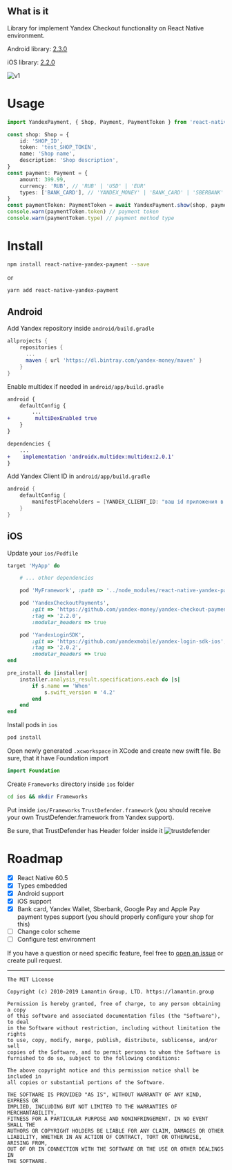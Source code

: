 What is it
----------

Library for implement Yandex Checkout functionality on React Native environment.

Android library: [2.3.0](https://github.com/yandex-money/yandex-checkout-android-sdk)

iOS library: [2.2.0](https://github.com/yandex-money/yandex-checkout-payments-swift)

![v1](./.github/v1.gif)

Usage
=====

```ts
import YandexPayment, { Shop, Payment, PaymentToken } from 'react-native-yandex-payment';

const shop: Shop = {
    id: 'SHOP_ID',
    token: 'test_SHOP_TOKEN',
    name: 'Shop name',
    description: 'Shop description',
}
const payment: Payment = {
    amount: 399.99,
    currency: 'RUB', // 'RUB' | 'USD' | 'EUR'
    types: ['BANK_CARD'], // 'YANDEX_MONEY' | 'BANK_CARD' | 'SBERBANK' | 'PAY'. PAY - means Google Pay or Apple Pay
}
const paymentToken: PaymentToken = await YandexPayment.show(shop, payment)
console.warn(paymentToken.token) // payment token
console.warn(paymentToken.type) // payment method type
```

Install
=======

```bash
npm install react-native-yandex-payment --save 
```
or
```bash
yarn add react-native-yandex-payment
```

Android
-------

Add Yandex repository inside `android/build.gradle`
```groovy
allprojects {
    repositories {
      ...
      maven { url 'https://dl.bintray.com/yandex-money/maven' }    
    }
}
```

Enable multidex if needed in `android/app/build.gradle`
```diff
android {
    defaultConfig {
        ...
+        multiDexEnabled true
    }
}

dependencies {
    ...
+    implementation 'androidx.multidex:multidex:2.0.1'
}
```

Add Yandex Client ID in `android/app/build.gradle`
```groovy
android {
    defaultConfig {
        manifestPlaceholders = [YANDEX_CLIENT_ID: "ваш id приложения в Яндекс.Паспорте"]
    }
}
```

iOS
---

Update your `ios/Podfile`
```ruby
target 'MyApp' do

    # ... other dependencies

    pod 'MyFramework', :path => '../node_modules/react-native-yandex-payment/ios/MyFramework.podspec'

    pod 'YandexCheckoutPayments',
        :git => 'https://github.com/yandex-money/yandex-checkout-payments-swift.git',
        :tag => '2.2.0',
        :modular_headers => true

    pod 'YandexLoginSDK',
        :git => 'https://github.com/yandexmobile/yandex-login-sdk-ios',
        :tag => '2.0.2',
        :modular_headers => true
end

pre_install do |installer|
	installer.analysis_result.specifications.each do |s|
        if s.name == 'When'
            s.swift_version = '4.2'
        end
    end
end
```

Install pods in `ios`
```bash
pod install
```

Open newly generated `.xcworkspace` in XCode and create new swift file. 
Be sure, that it have Foundation import
```swift
import Foundation
```

Create `Frameworks` directory inside `ios` folder
```bash
cd ios && mkdir Frameworks
```

Put inside `ios/Frameworks` `TrustDefender.framework` (you should receive your own TrustDefender.framework from Yandex support).

Be sure, that TrustDefender has Header folder inside it
![trustdefender](./.github/trustdefender.png)

Roadmap
=======

- [x] React Native 60.5
- [x] Types embedded
- [x] Android support
- [x] iOS support
- [x] Bank card, Yandex Wallet, Sberbank, Google Pay and Apple Pay payment types support (you should properly configure your shop for this)
- [ ] Change color scheme
- [ ] Configure test environment

If you have a question or need specific feature, feel free to [open an issue](https://github.com/lamantin-group/react-native-yandex-payment/issues/new) or create pull request.


---
```
The MIT License

Copyright (c) 2010-2019 Lamantin Group, LTD. https://lamantin.group

Permission is hereby granted, free of charge, to any person obtaining a copy
of this software and associated documentation files (the "Software"), to deal
in the Software without restriction, including without limitation the rights
to use, copy, modify, merge, publish, distribute, sublicense, and/or sell
copies of the Software, and to permit persons to whom the Software is
furnished to do so, subject to the following conditions:

The above copyright notice and this permission notice shall be included in
all copies or substantial portions of the Software.

THE SOFTWARE IS PROVIDED "AS IS", WITHOUT WARRANTY OF ANY KIND, EXPRESS OR
IMPLIED, INCLUDING BUT NOT LIMITED TO THE WARRANTIES OF MERCHANTABILITY,
FITNESS FOR A PARTICULAR PURPOSE AND NONINFRINGEMENT. IN NO EVENT SHALL THE
AUTHORS OR COPYRIGHT HOLDERS BE LIABLE FOR ANY CLAIM, DAMAGES OR OTHER
LIABILITY, WHETHER IN AN ACTION OF CONTRACT, TORT OR OTHERWISE, ARISING FROM,
OUT OF OR IN CONNECTION WITH THE SOFTWARE OR THE USE OR OTHER DEALINGS IN
THE SOFTWARE.
```